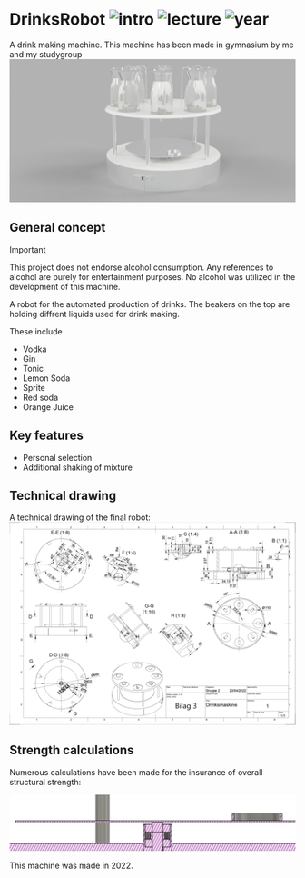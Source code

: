 # DrinksRobot ![intro][intro-image] ![lecture][lecture-image] ![year][year-image] 
A drink making machine.
This machine has been made in gymnasium by me and my studygroup
![Render](Renderinger/Alkohol_KaruselGoodrendering.png)
## General concept
>[!IMPORTANT]
> This project does not endorse alcohol consumption. Any references to alcohol are purely for entertainment purposes. No alcohol was utilized in the development of this machine.

A robot for the automated production of drinks. The beakers on the top are holding diffrent liquids used for drink making.

These include 
* Vodka
* Gin
* Tonic
* Lemon Soda
* Sprite
* Red soda
* Orange Juice

## Key features
* Personal selection
* Additional shaking of mixture

## Technical drawing
A technical drawing of the final robot:
![Teknisktegning](Teknisktegning.png)

## Strength calculations
Numerous calculations have been made for the insurance of overall structural strength:

![Strength](Renderinger/StrengthCalc.png)


This machine was made in 2022.


[intro-image]: https://img.shields.io/badge/LNG-C++-orange
[lecture-image]: https://img.shields.io/badge/Lecture-Robot_Tech_A-Blue
[year-image]: https://img.shields.io/badge/Year-2022-brown

